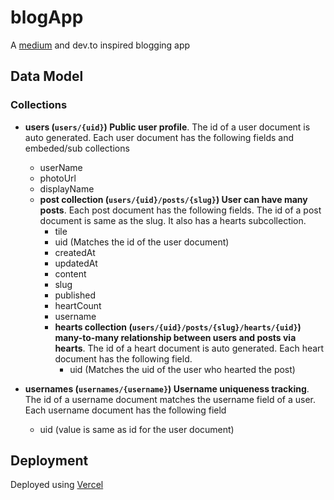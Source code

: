 # blogApp

A [medium](https://medium.com) and dev.to inspired blogging app

## Data Model

### Collections

- **users (`users/{uid}`) Public user profile**. The id of a user document is auto generated. Each user document has the following fields and embeded/sub collections
  - userName
  - photoUrl
  - displayName
  - **post collection (`users/{uid}/posts/{slug}`) User can have many posts**. Each post document has the following fields. The id of a post document is same as the slug. It also has a hearts subcollection.
    - tile
    - uid (Matches the id of the user document)
    - createdAt
    - updatedAt
    - content
    - slug
    - published
    - heartCount
    - username
    - **hearts collection (`users/{uid}/posts/{slug}/hearts/{uid}`) many-to-many relationship between users and posts via hearts**. The id of a heart document is auto generated. Each heart document has the following field.
      - uid (Matches the uid of the user who hearted the post)

- **usernames (`usernames/{username}`) Username uniqueness tracking**. The id of a username document matches the username field of a user. Each username document has the following field
  - uid (value is same as id for the user document)

## Deployment

Deployed using [Vercel](https://vercel.com/)
